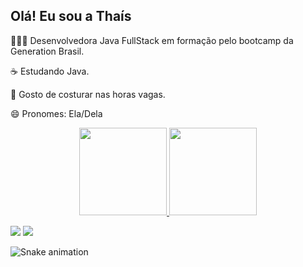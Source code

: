 ## Olá! Eu sou a Thaís <div> 
  
  
👩🏻‍🎓 Desenvolvedora Java FullStack em formação pelo bootcamp da Generation Brasil.

  ☕ Estudando Java.

  🧵 Gosto de costurar nas horas vagas.

  😄 Pronomes: Ela/Dela

<div align="center">
  <a href="https://github.com/tholivera">
  <img height="140em" src="https://github-readme-stats.vercel.app/api?username=tholivera&show_icons=true&theme=tokyonight&include_all_commits=true&count_private=true"/>
    
  <img height="140em" src="https://github-readme-stats.vercel.app/api/top-langs/?username=tholivera&layout=compact&langs_count=7&theme=tokyonight"/>
</div>
  
 <a href="https://www.linkedin.com/in/tha%C3%ADs-oliveira-2341a0147/" target="_blank"><img src="https://img.shields.io/badge/-LinkedIn-%230077B5?style=for-the-badge&logo=linkedin&logoColor=white" target="_blank"></a> 
   <a href = "mailto:emaildathaisoliveira.silva@gmail.com"><img src="https://img.shields.io/badge/-Gmail-%23333?style=for-the-badge&logo=gmail&logoColor=white" target="_blank"></a>
  
   ![Snake animation](https://github.com/tholivera/tholivera/blob/output/github-contribution-grid-snake.svg)
